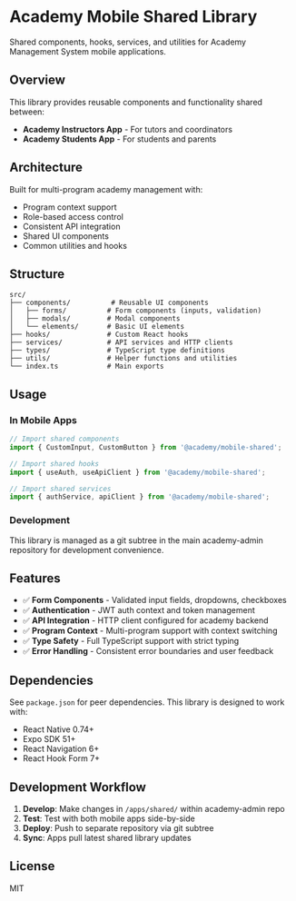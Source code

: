 # Academy Mobile Shared Library

Shared components, hooks, services, and utilities for Academy Management System mobile applications.

## Overview

This library provides reusable components and functionality shared between:
- **Academy Instructors App** - For tutors and coordinators
- **Academy Students App** - For students and parents

## Architecture

Built for multi-program academy management with:
- Program context support
- Role-based access control
- Consistent API integration
- Shared UI components
- Common utilities and hooks

## Structure

```
src/
├── components/          # Reusable UI components
│   ├── forms/          # Form components (inputs, validation)
│   ├── modals/         # Modal components
│   └── elements/       # Basic UI elements
├── hooks/              # Custom React hooks
├── services/           # API services and HTTP clients
├── types/              # TypeScript type definitions
├── utils/              # Helper functions and utilities
└── index.ts            # Main exports
```

## Usage

### In Mobile Apps

```typescript
// Import shared components
import { CustomInput, CustomButton } from '@academy/mobile-shared';

// Import shared hooks
import { useAuth, useApiClient } from '@academy/mobile-shared';

// Import shared services
import { authService, apiClient } from '@academy/mobile-shared';
```

### Development

This library is managed as a git subtree in the main academy-admin repository for development convenience.

## Features

- ✅ **Form Components** - Validated input fields, dropdowns, checkboxes
- ✅ **Authentication** - JWT auth context and token management
- ✅ **API Integration** - HTTP client configured for academy backend
- ✅ **Program Context** - Multi-program support with context switching
- ✅ **Type Safety** - Full TypeScript support with strict typing
- ✅ **Error Handling** - Consistent error boundaries and user feedback

## Dependencies

See `package.json` for peer dependencies. This library is designed to work with:
- React Native 0.74+
- Expo SDK 51+
- React Navigation 6+
- React Hook Form 7+

## Development Workflow

1. **Develop**: Make changes in `/apps/shared/` within academy-admin repo
2. **Test**: Test with both mobile apps side-by-side
3. **Deploy**: Push to separate repository via git subtree
4. **Sync**: Apps pull latest shared library updates

## License

MIT